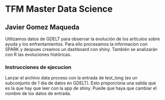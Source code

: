 # TFM Master Data Science
## Javier Gomez Maqueda

Utilizamos datos de GDELT para observar la evolución de los artículos sobre ayuda y los enfrentamientos. Para ello procesamos la informacion con SPARK y despues creamos un dashboard con shiny. También se analizarán con R las evoluciones históricas.

### Instrucciones de ejecucion
Lanzar el archivo data process con la entrada de test_long (es un subconjunto de 1 dia de datos en GDELT). Esto proporciona una salida que es la que hay que leer con la app de shiny. Puede que haya que cambiar el nombre de los datos de entrada.
